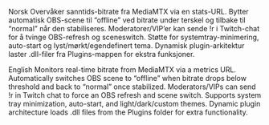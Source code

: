 Norsk
Overvåker sanntids-bitrate fra MediaMTX via en stats-URL.
Bytter automatisk OBS-scene til “offline” ved bitrate under terskel og tilbake til “normal” når den stabiliseres.
Moderatorer/VIP’er kan sende !r i Twitch-chat for å tvinge OBS-refresh og sceneswitch.
Støtte for systemtray-minimering, auto-start og lyst/mørkt/egendefinert tema.
Dynamisk plugin-arkitektur laster .dll-filer fra Plugins-mappen for ekstra funksjoner.




English
Monitors real-time bitrate from MediaMTX via a metrics URL.
Automatically switches OBS scene to “offline” when bitrate drops below threshold and back to “normal” once stabilized.
Moderators/VIPs can send !r in Twitch chat to force an OBS refresh and scene switch.
Supports system tray minimization, auto-start, and light/dark/custom themes.
Dynamic plugin architecture loads .dll files from the Plugins folder for extra functionality.

